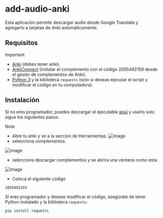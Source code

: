 # add-audio-anki
Esta aplicación permite descargar audio desde Google Translate y agregarlo a tarjetas de Anki automáticamente.

## Requisitos
> [!IMPORTANT]
> - [Anki](https://apps.ankiweb.net/) (debes tener anki).
> - [AnkiConnect](https://github.com/FooSoft/anki-connect) (instalar el complemento con el código 2055492159 desde el gestor de complementos de Anki).
> - [Python 3](https://www.python.org/downloads/) y la biblioteca `requests` (solo si deseas ejecutar el script y modificar el código en tu computadora).

## Instalación

Si no eres programador, puedes descargar el ejecutable [aquí](https://github.com/omar49511/add-audio-anki/releases/download/v1.0-beta/DownloadFrasesEnglish.exe) y usarlo solo sigue los siguientes pasos.
>[!NOTE]
> - Abre tu anki y ve a la seccion de Herramientas.
> ![image](https://github.com/user-attachments/assets/2fd48752-348a-4fe8-81b1-0882154becf9)
> - selecciona complementos.
>   
>![image](https://github.com/user-attachments/assets/c88658ee-99ba-45bb-811f-4aec88f6b02b)
>
> - selecciona descargar complementos y se abrira una ventana como esta.
>   
>![image](https://github.com/user-attachments/assets/65ede6a7-107c-4a76-a403-751e9cacd5f7)
>
> - Coloca el siguiente código
> ```
> 2055492159
> ```




Si eres programador y deseas modificar el código, asegúrate de tener Python instalado y la biblioteca `requests`:

```bash
pip install requests
